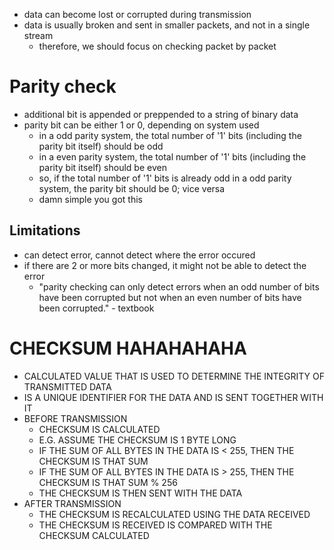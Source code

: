 - data can become lost or corrupted during transmission
- data is usually broken and sent in smaller packets, and not in a single stream
	- therefore, we should focus on checking packet by packet

# Parity check

- additional bit is appended or preppended to a string of binary data
- parity bit can be either 1 or 0, depending on system used
	- in a odd parity system, the total number of '1' bits (including the parity bit itself) should be odd
	- in a even parity system, the total number of '1' bits (including the parity bit itself) should be even
	- so, if the total number of '1' bits is already odd in a odd parity system, the parity bit should be 0; vice versa
	- damn simple you got this

## Limitations

- can detect error, cannot detect where the error occured
- if there are 2 or more bits changed, it might not be able to detect the error
	- "parity checking can only detect errors when an odd number of bits have been corrupted but not when an even number of bits have been corrupted." - textbook

# CHECKSUM HAHAHAHAHA

- CALCULATED VALUE THAT IS USED TO DETERMINE THE INTEGRITY OF TRANSMITTED DATA
- IS A UNIQUE IDENTIFIER FOR THE DATA AND IS SENT TOGETHER WITH IT
- BEFORE TRANSMISSION
	- CHECKSUM IS CALCULATED
	- E.G. ASSUME THE CHECKSUM IS 1 BYTE LONG
	- IF THE SUM OF ALL BYTES IN THE DATA IS < 255, THEN THE CHECKSUM IS THAT SUM
	- IF THE SUM OF ALL BYTES IN THE DATA IS > 255, THEN THE CHECKSUM IS THAT SUM % 256
	- THE CHECKSUM IS THEN SENT WITH THE DATA
- AFTER TRANSMISSION
	- THE CHECKSUM IS RECALCULATED USING THE DATA RECEIVED
	- THE CHECKSUM IS RECEIVED IS COMPARED WITH THE CHECKSUM CALCULATED